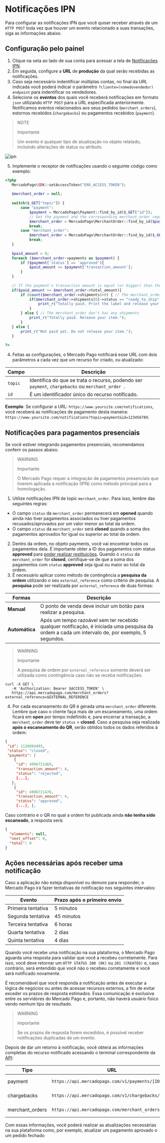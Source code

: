 # Notificações IPN
 
Para configurar as notificações IPN que você quiser receber através de um `HTTP POST` toda vez que houver um evento relacionado a suas transações, siga as informações abaixo.

## Configuração pelo painel
 
1. Clique na seta ao lado de sua conta para acessar a tela de [Notificações IPN](https://www.mercadopago[FAKER][URL][DOMAIN]/developers/panel/notifications/ipn).
2. Em seguida, configure a **URL** de **produção** da qual serão recebidas as notificações.
3. Caso seja necessário indentificar múltiplas contas, no final da URL indicada você poderá indicar o parâmetro `?cliente=(nomedovendedor) endpoint` para indentificar os vendedores.
4. Selecione os **eventos** dos quais você receberá notificações em formato `json` utilizando `HTTP POST` para a URL especificada anteriormente. Notificamos eventos relacionados aos seus pedidos (`merchant_orders`), estornos recebidos (`chargebacks`) ou pagamentos recebidos (`payment`).
 
> NOTE
>
> Importante
>
> Um evento é qualquer tipo de atualização no objeto relatado, incluindo alterações de status ou atributo.

![ipn](/images/notifications/ipn_pt.png)
 
5. Implemente o receptor de notificações usando o seguinte código como exemplo:
 
```php
<?php
   MercadoPago\SDK::setAccessToken("ENV_ACCESS_TOKEN");
 
   $merchant_order = null;
 
   switch($_GET["topic"]) {
       case "payment":
           $payment = MercadoPago\Payment::find_by_id($_GET["id"]);
           // Get the payment and the corresponding merchant_order reported by the IPN.
           $merchant_order = MercadoPago\MerchantOrder::find_by_id($payment->order->id);
           break;
       case "merchant_order":
           $merchant_order = MercadoPago\MerchantOrder::find_by_id($_GET["id"]);
           break;
   }
 
   $paid_amount = 0;
   foreach ($merchant_order->payments as $payment) {  
       if ($payment['status'] == 'approved'){
           $paid_amount += $payment['transaction_amount'];
       }
   }
  
   // If the payment's transaction amount is equal (or bigger) than the merchant_order's amount you can release your items
   if($paid_amount >= $merchant_order->total_amount){
       if (count($merchant_order->shipments)>0) { // The merchant_order has shipments
           if($merchant_order->shipments[0]->status == "ready_to_ship") {
               print_r("Totally paid. Print the label and release your item.");
           }
       } else { // The merchant_order don't has any shipments
           print_r("Totally paid. Release your item.");
       }
   } else {
       print_r("Not paid yet. Do not release your item.");
   }
  
?>
```
 
4. Feitas as configurações, o Mercado Pago notificará esse URL com dois parâmetros a cada vez que um recurso for criado, ou atualizado:
 
| Campo | Descrição |
| --- | --- |
| `topic` | Identifica do que se trata o recurso, podendo ser `payment`, `chargebacks` ou `merchant_order `. |
| `id` | É um identificador único do recurso notificado. |
 
**Exemplo**: Se configurar a URL: `https://www.yoursite.com/notifications`, você receberá as notificações de pagamento desta maneira: `https://www.yoursite.com/notifications?topic=payment&id=123456789`.
 
## Notificações para pagamentos presenciais
 
Se você estiver integrando pagamentos presenciais, recomendamos conferir os passos abaixo.
 
> WARNING
>
> Importante
>
> O Mercado Pago requer a integração de pagamentos presenciais que tiverem aplicada a notificação (IPN) como método principal para a homologação.
 
1. Utilize notificações IPN de topic `merchant_order`. Para isso, lembre das seguintes regras:

* O campo `status` da `merchant_order` permanecerá em **opened** quando ainda não tiver pagamentos associados ou tiver pagamentos recusados/aprovados por um valor menor ao total da ordem.
* O campo `status` da `merchant_order` será **closed** quando a soma dos pagamentos aprovados for igual ou superior ao total da ordem.

2. Dentro da ordem, no objeto payments, você vai encontrar todos os pagamentos dela. É importante obter a ID dos pagamentos com status **approved** para [poder realizar restituições](https://www.mercadopago[FAKER][URL][DOMAIN]/developers/pt/guides/manage-account/account/cancellations-and-refunds). Quando o `status` da `merchant_order` for **closed**, certifique-se de que a soma dos pagamentos com `status` **approved** seja igual ou maior ao total da ordem.
3. É necessário aplicar como método de contingência a **pesquisa da ordem** utilizando o seu `external_reference` como critério de pesquisa. A **pesquisa** pode ser realizada por `external_reference` de duas formas:
 
| Formas | Descrição |
| --- | --- |
| **Manual** | O ponto de venda deve incluir um botão para realizar a pesquisa. |
| **Automática** | Após um tempo razoável sem ter recebido qualquer notificação, é iniciada uma pesquisa da ordem a cada um intervalo de, por exemplo, 5 segundos. |
 
> WARNING
>
> Importante
>
> A pesquisa de ordem por `external_reference` somente deverá ser utilizada como contingência caso não se receba notificações.
 
```curl
curl -X GET \
   -H 'Authorization: Bearer $ACCESS_TOKEN' \
   https://api.mercadopago.com/merchant_orders?external_reference=$EXTERNAL_REFERENCE
```

4. Por cada escaneamento do QR é gerada uma `merchant_order` diferente. Lembre que caso o cliente faça mais de um escaneamento, uma ordem ficará em **open** por tempo indefinido e, para encerrar a transação, a `merchant_order` deve ter `status` = **closed**. Caso a pesquisa seja realizada **após o escaneamento do QR**, serão obtidos todos os dados referidos à ordem:
 
```json
{
 "id": 1126664483,
 "status": "closed",
 "payments": [
    {
     "id": 4996721469,
     "transaction_amount": 4,
     "status": "rejected",
     [...],
   },
    {
     "id": 4996721476,
     "transaction_amount": 4,
     "status": "approved",
     [...], },
```
 
Caso contrário e o QR no qual a ordem foi publicada ainda **não tenha sido escaneado**, a resposta será:
 
```json
{
  "elements": null,
  "next_offset": 0,
  "total": 0
}
```
 
## Ações necessárias após receber uma notificação

Caso a aplicação não esteja disponível ou demore para responder, o Mercado Pago irá fazer tentativas de notificação nos seguintes intervalos:

| Evento | Prazo após o primeiro envio |
| --- | --- |
| Primeira tentativa | 5 minutos |
| Segunda tentativa | 45 minutos |
| Terceira tentativa | 6 horas |
| Quarta tentativa | 2 dias |
| Quinta tentativa | 4 dias |

Quando você recebe uma notificação na sua plataforma, o Mercado Pago aguarda uma resposta para validar que você a recebeu corretamente. Para isso, você deve retornar um `HTTP STATUS 200 (OK)` ou `201 (CREATED)` e, caso contrário, será entendido que você não o recebeu corretamente e você será notificado novamente.

É recomendável que você responda a notificação antes de executar a lógica de negócios ou antes de acessar recursos externos, a fim de evitar exceder os prazos de resposta estimados. Essa comunicação é exclusiva entre os servidores do Mercado Pago e, portanto, não haverá usuário físico vendo nenhum tipo de resultado.
 
> WARNING
>
> Importante
>
> Se os prazos de resposta forem excedidos, é possível receber notificações duplicadas de um evento.

Depois de dar um retorno à notificação, você obterá as informações completas do recurso notificado acessando o terminal correspondente da [API](https://api.mercadopago.com/):

| Tipo | URL | Documentação |
| --- | --- | --- |
| payment | `https://api.mercadopago.com/v1/payments/[ID]` | [ver documentação](https://www.mercadopago[FAKER][URL][DOMAIN]/developers/pt/reference/payments/_payments_id/get) |
| chargebacks | `https://api.mercadopago.com/v1/chargebacks/[ID]` | [ver documentação](https://www.mercadopago[FAKER][URL][DOMAIN]/developers/pt/reference/chargebacks/_chargebacks_id/get) |
| merchant_orders | `https://api.mercadopago.com/merchant_orders/[ID]` | [ver documentação](https://www.mercadopago[FAKER][URL][DOMAIN]/developers/pt/reference/merchant_orders/_merchant_orders_id/get) |

Com essas informações, você poderá realizar as atualizações necessárias na sua plataforma como, por exemplo, atualizar um pagamento aprovado o um pedido fechado